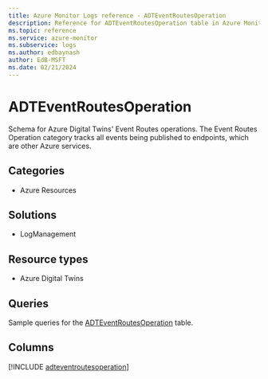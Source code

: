 ```yaml
---
title: Azure Monitor Logs reference - ADTEventRoutesOperation
description: Reference for ADTEventRoutesOperation table in Azure Monitor Logs.
ms.topic: reference
ms.service: azure-monitor
ms.subservice: logs
ms.author: edbaynash
author: EdB-MSFT
ms.date: 02/21/2024
---
```


# ADTEventRoutesOperation

Schema for Azure Digital Twins' Event Routes operations. The Event Routes Operation category tracks all events being published to endpoints, which are other Azure services.


## Categories

- Azure Resources

## Solutions

- LogManagement

## Resource types

- Azure Digital Twins

## Queries

 Sample queries for the [ADTEventRoutesOperation](/azure/azure-monitor/reference/queries/adteventroutesoperation) table.


## Columns
  
[!INCLUDE [adteventroutesoperation](.././tables/includes/adteventroutesoperation-include.md)]
